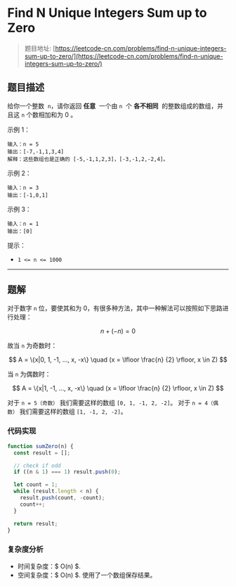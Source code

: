 # Find N Unique Integers Sum up to Zero

> 题目地址: [https://leetcode-cn.com/problems/find-n-unique-integers-sum-up-to-zero/](https://leetcode-cn.com/problems/find-n-unique-integers-sum-up-to-zero/)

## 题目描述

给你一个整数  `n`，请你返回 **任意**  一个由 `n`  个 **各不相同**  的整数组成的数组，并且这 `n` 个数相加和为 0 。

示例 1：

```
输入：n = 5
输出：[-7,-1,1,3,4]
解释：这些数组也是正确的 [-5,-1,1,2,3]，[-3,-1,2,-2,4]。
```

示例 2：

```
输入：n = 3
输出：[-1,0,1]
```

示例 3：

```
输入：n = 1
输出：[0]
```

提示：

* `1 <= n <= 1000`

------

## 题解

对于数字 `n` 位，要使其和为 0，有很多种方法，其中一种解法可以按照如下思路进行处理：

$$
n + (-n) = 0
$$

故当 `n` 为奇数时：

$$
A = \{x|0, 1, -1, ..., x, -x\} \quad (x = \lfloor \frac{n} {2} \rfloor, x \in Z)
$$

当 `n` 为偶数时：

$$
A = \{x|1, -1, ..., x, -x\} \quad (x = \lfloor \frac{n} {2} \rfloor, x \in Z)
$$

对于 `n = 5（奇数）` 我们需要这样的数组 `[0, 1, -1, 2, -2]`。
对于 `n = 4（偶数）` 我们需要这样的数组 `[1, -1, 2, -2]`。

### 代码实现

```js
function sumZero(n) {
  const result = [];

  // check if odd
  if ((n & 1) === 1) result.push(0);

  let count = 1;
  while (result.length < n) {
    result.push(count, -count);
    count++;
  }

  return result;
}
```

### 复杂度分析

* 时间复杂度：$ O(n) $.
* 空间复杂度：$ O(n) $. 使用了一个数组保存结果。
